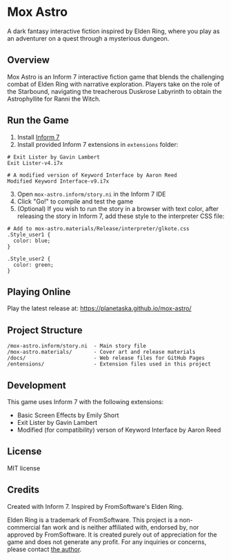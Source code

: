 # Mox Astro

A dark fantasy interactive fiction inspired by Elden Ring, where you play as an adventurer on a quest through a mysterious dungeon.

## Overview

Mox Astro is an Inform 7 interactive fiction game that blends the challenging combat of Elden Ring with narrative exploration. Players take on the role of the Starbound, navigating the treacherous Duskrose Labyrinth to obtain the Astrophyllite for Ranni the Witch.

## Run the Game

1. Install [Inform 7](http://inform7.com/)
2. Install provided Inform 7 extensions in `extensions` folder:
```
# Exit Lister by Gavin Lambert
Exit Lister-v4.i7x

# A modified version of Keyword Interface by Aaron Reed
Modified Keyword Interface-v9.i7x
```
3. Open `mox-astro.inform/story.ni` in the Inform 7 IDE
4. Click "Go!" to compile and test the game
5. (Optional) If you wish to run the story in a browser with text color, after releasing the story in Inform 7, add these style to the interpreter CSS file:
```
# Add to mox-astro.materials/Release/interpreter/glkote.css
.Style_user1 {
  color: blue;
}

.Style_user2 {
  color: green;
}
```

## Playing Online

Play the latest release at: https://planetaska.github.io/mox-astro/

## Project Structure

```
/mox-astro.inform/story.ni  - Main story file
/mox-astro.materials/       - Cover art and release materials
/docs/                      - Web release files for GitHub Pages
/entensions/                - Extension files used in this project
```

## Development

This game uses Inform 7 with the following extensions:
- Basic Screen Effects by Emily Short
- Exit Lister by Gavin Lambert
- Modified (for compatibility) verson of Keyword Interface by Aaron Reed

## License

MIT license

## Credits

Created with Inform 7. Inspired by FromSoftware's Elden Ring.

Elden Ring is a trademark of FromSoftware. This project is a non-commercial fan work and is neither affiliated with, endorsed by, nor approved by FromSoftware. It is created purely out of appreciation for the game and does not generate any profit. For any inquiries or concerns, please contact [the author](mailto:planetaska@gmail.com).

